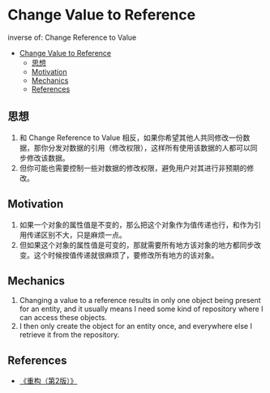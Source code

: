 # Change Value to Reference

inverse of: Change Reference to Value


<!-- TOC -->

- [Change Value to Reference](#change-value-to-reference)
    - [思想](#思想)
    - [Motivation](#motivation)
    - [Mechanics](#mechanics)
    - [References](#references)

<!-- /TOC -->


## 思想
1. 和 Change Reference to Value 相反，如果你希望其他人共同修改一份数据，那你分发对数据的引用（修改权限），这样所有使用该数据的人都可以同步修改该数据。
2. 但你可能也需要控制一些对数据的修改权限，避免用户对其进行非预期的修改。


## Motivation
1. 如果一个对象的属性值是不变的，那么把这个对象作为值传递也行，和作为引用传递区别不大，只是麻烦一点。
2. 但如果这个对象的属性值是可变的，那就需要所有地方该对象的地方都同步改变。这个时候按值传递就很麻烦了，要修改所有地方的该对象。


## Mechanics
1. Changing a value to a reference results in only one object being present for an entity, and it usually means I need some kind of repository where I can access these objects. 
2. I then only create the object for an entity once, and everywhere else I retrieve it from the repository.


## References
* [《重构（第2版）》](https://book.douban.com/subject/33400354/)
